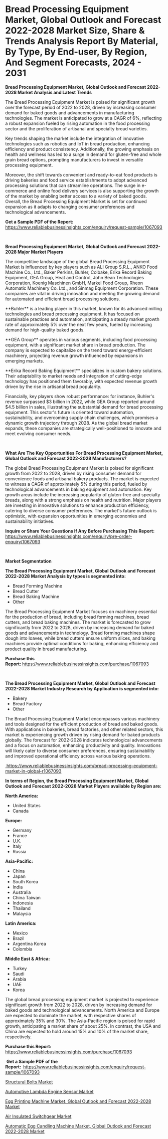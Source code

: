 <p><h1>Bread Processing Equipment Market, Global Outlook and Forecast 2022-2028 Market Size, Share & Trends Analysis Report By Material, By Type, By End-user, By Region, And Segment Forecasts, 2024 - 2031</h1></p><p><strong>Bread Processing Equipment Market, Global Outlook and Forecast 2022-2028 Market Analysis and Latest Trends</strong></p>
<p><p>The Bread Processing Equipment Market is poised for significant growth over the forecast period of 2022 to 2028, driven by increasing consumer demand for baked goods and advancements in manufacturing technologies. The market is anticipated to grow at a CAGR of 6%, reflecting a robust expansion fueled by rising automation in the food processing sector and the proliferation of artisanal and specialty bread varieties. </p><p>Key trends shaping the market include the integration of innovative technologies such as robotics and IoT in bread production, enhancing efficiency and product consistency. Additionally, the growing emphasis on health and wellness has led to a surge in demand for gluten-free and whole grain bread options, prompting manufacturers to invest in versatile processing equipment. </p><p>Moreover, the shift towards convenient and ready-to-eat food products is driving bakeries and food service establishments to adopt advanced processing solutions that can streamline operations. The surge in e-commerce and online food delivery services is also supporting the growth of the market by enabling better access to a variety of baked goods. Overall, the Bread Processing Equipment Market is set for continued expansion as it adapts to changing consumer preferences and technological advancements.</p></p>
<p><strong>Get a Sample PDF of the Report:&nbsp;</strong> <a href="https://www.reliablebusinessinsights.com/enquiry/request-sample/1067093">https://www.reliablebusinessinsights.com/enquiry/request-sample/1067093</a></p>
<p>&nbsp;</p>
<p><strong>Bread Processing Equipment Market, Global Outlook and Forecast 2022-2028 Major Market Players</strong></p>
<p><p>The competitive landscape of the global Bread Processing Equipment Market is influenced by key players such as ALI Group S.R.L., ANKO Food Machine Co., Ltd., Baker Perkins, Buhler, Colbake, Erika Record Baking Equipment, GEA Group, Heat and Control, John Bean Technologies Corporation, Koenig Maschinen GmbH, Markel Food Group, Rheon Automatic Machinery Co. Ltd., and Sinmag Equipment Corporation. These companies are vital in driving innovation and meeting the growing demand for automated and efficient bread processing solutions.</p><p>**Buhler** is a leading player in this market, known for its advanced milling technologies and bread processing equipment. It has focused on sustainable practices and automation, anticipating a steady market growth rate of approximately 5% over the next few years, fueled by increasing demand for high-quality baked goods.</p><p>**GEA Group** operates in various segments, including food processing equipment, with a significant market share in bread production. The company is expected to capitalize on the trend toward energy-efficient machinery, projecting revenue growth influenced by expansions in emerging markets.</p><p>**Erika Record Baking Equipment** specializes in custom bakery solutions. Their adaptability to market needs and integration of cutting-edge technology has positioned them favorably, with expected revenue growth driven by the rise in artisanal bread popularity.</p><p>Financially, key players show robust performance: for instance, Buhler's revenue surpassed $3 billion in 2022, while GEA Group reported around $4.5 billion in sales, illustrating the substantial demand for bread processing equipment. This sector's future is oriented toward automation, sustainability, and overcoming supply chain challenges, which promises a dynamic growth trajectory through 2028. As the global bread market expands, these companies are strategically well-positioned to innovate and meet evolving consumer needs.</p></p>
<p>&nbsp;</p>
<p><strong>What Are The Key Opportunities For Bread Processing Equipment Market, Global Outlook and Forecast 2022-2028 Manufacturers?</strong></p>
<p><p>The global Bread Processing Equipment Market is poised for significant growth from 2022 to 2028, driven by rising consumer demand for convenience foods and artisanal bakery products. The market is expected to witness a CAGR of approximately 5% during this period, fueled by technological advancements in baking equipment and automation. Key growth areas include the increasing popularity of gluten-free and specialty breads, along with a strong emphasis on health and nutrition. Major players are investing in innovative solutions to enhance production efficiency, catering to diverse consumer preferences. The market's future outlook is optimistic, with expansion opportunities in emerging economies and sustainability initiatives.</p></p>
<p><strong>Inquire or Share Your Questions If Any Before Purchasing This Report:</strong> <a href="https://www.reliablebusinessinsights.com/enquiry/pre-order-enquiry/1067093">https://www.reliablebusinessinsights.com/enquiry/pre-order-enquiry/1067093</a></p>
<p>&nbsp;</p>
<p><strong>Market Segmentation</strong></p>
<p><strong>The Bread Processing Equipment Market, Global Outlook and Forecast 2022-2028 Market Analysis by types is segmented into:</strong></p>
<p><ul><li>Bread Forming Machine</li><li>Bread Cutter</li><li>Bread Baking Machine</li><li>Other</li></ul></p>
<p><p>The Bread Processing Equipment Market focuses on machinery essential for the production of bread, including bread forming machines, bread cutters, and bread baking machines. The market is forecasted to grow significantly from 2022 to 2028, driven by increasing demand for baked goods and advancements in technology. Bread forming machines shape dough into loaves, while bread cutters ensure uniform slices, and baking machines provide optimal conditions for baking, enhancing efficiency and product quality in bread manufacturing.</p></p>
<p><strong>Purchase this Report:&nbsp;</strong><a href="https://www.reliablebusinessinsights.com/purchase/1067093">https://www.reliablebusinessinsights.com/purchase/1067093</a></p>
<p>&nbsp;</p>
<p><strong>The Bread Processing Equipment Market, Global Outlook and Forecast 2022-2028 Market Industry Research by Application is segmented into:</strong></p>
<p><ul><li>Bakery</li><li>Bread Factory</li><li>Other</li></ul></p>
<p><p>The Bread Processing Equipment Market encompasses various machinery and tools designed for the efficient production of bread and baked goods. With applications in bakeries, bread factories, and other related sectors, this market is experiencing growth driven by rising demand for baked products globally. The forecast for 2022-2028 indicates technological advancements and a focus on automation, enhancing productivity and quality. Innovations will likely cater to diverse consumer preferences, ensuring sustainability and improved operational efficiency across various baking operations.</p></p>
<p><a href="https://www.reliablebusinessinsights.com/bread-processing-equipment-market-in-global-r1067093">&nbsp;https://www.reliablebusinessinsights.com/bread-processing-equipment-market-in-global-r1067093</a></p>
<p><strong>In terms of Region, the Bread Processing Equipment Market, Global Outlook and Forecast 2022-2028 Market Players available by Region are:</strong></p>
<p>
    <p> <strong> North America: </strong>
        <ul>
            <li>United States</li>
            <li>Canada</li>
        </ul>
        </p> 
    <p> <strong> Europe: </strong>
        <ul>
            <li>Germany</li>
            <li>France</li>
            <li>U.K.</li>
            <li>Italy</li>
            <li>Russia</li>
        </ul>
        </p> 
    <p> <strong> Asia-Pacific: </strong>
        <ul>
            <li>China</li>
            <li>Japan</li>
            <li>South Korea</li>
            <li>India</li>
            <li>Australia</li>
            <li>China Taiwan</li>
            <li>Indonesia</li>
            <li>Thailand</li>
            <li>Malaysia</li>
        </ul>
        </p> 
    <p> <strong> Latin America: </strong>
        <ul>
            <li>Mexico</li>
            <li>Brazil</li>
            <li>Argentina Korea</li>
            <li>Colombia</li>
        </ul>
        </p> 
    <p> <strong> Middle East & Africa: </strong>
        <ul>
            <li>Turkey</li>
            <li>Saudi</li>
            <li>Arabia</li>
            <li>UAE</li>
            <li>Korea</li>
        </ul>
    </p>
    </p>
<p><p>The global bread processing equipment market is projected to experience significant growth from 2022 to 2028, driven by increasing demand for baked goods and technological advancements. North America and Europe are expected to dominate the market, with respective shares of approximately 35% and 30%. The Asia-Pacific region is poised for rapid growth, anticipating a market share of about 25%. In contrast, the USA and China are expected to hold around 15% and 10% of the market share, respectively.</p></p>
<p><strong>Purchase this Report: </strong><a href="https://www.reliablebusinessinsights.com/purchase/1067093">https://www.reliablebusinessinsights.com/purchase/1067093</a></p>
<p>&nbsp;<strong>Get a Sample PDF of the Report:&nbsp;&nbsp;</strong><a href="https://www.reliablebusinessinsights.com/enquiry/request-sample/1067093">https://www.reliablebusinessinsights.com/enquiry/request-sample/1067093</a></p>
<p><strong></strong></p>
<p><p><a href="https://medium.com/@ralphyoung1949/insights-into-structural-bolts-market-share-and-competitive-landscape-for-period-from-2024-to-2031-0312551ee4e7">Structural Bolts Market</a></p><p><a href="https://issuu.com/reportprime-2/docs/automotive-lambda-engine-sensor-mar_1734d033711c1d">Automotive Lambda Engine Sensor Market</a></p><p><a href="https://github.com/hrhzhypq19/Market-Research-Report-List-1/blob/main/egg-printing-machine-market-global-outlook-and-forecast-2022-2028-market.md">Egg Printing Machine Market, Global Outlook and Forecast 2022-2028 Market</a></p><p><a href="https://www.linkedin.com/pulse/insights-air-insulated-switchgear-industry-market-financial-djqwc?trackingId=yxMW2EUXRZiwWnCfrwCRgQ%3D%3D">Air Insulated Switchgear Market</a></p><p><a href="https://github.com/angelajermaine/Market-Research-Report-List-5/blob/main/automatic-egg-candling-machine-market-global-outlook-and-forecast-2022-2028-market.md">Automatic Egg Candling Machine Market, Global Outlook and Forecast 2022-2028 Market</a></p></p>